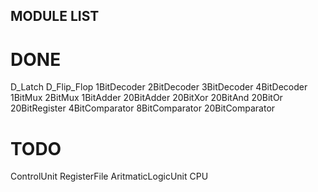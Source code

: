 ## MODULE LIST

# DONE 

D_Latch
D_Flip_Flop
1BitDecoder
2BitDecoder
3BitDecoder
4BitDecoder
1BitMux
2BitMux
1BitAdder
20BitAdder
20BitXor
20BitAnd
20BitOr
20BitRegister
4BitComparator
8BitComparator
20BitComparator


# TODO

ControlUnit
RegisterFile
AritmaticLogicUnit
CPU
